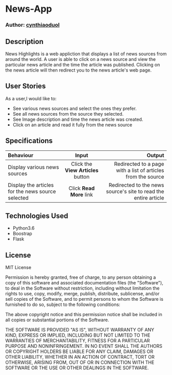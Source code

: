 # News-App

### Author: [cynthiaoduol](https://github.com/sarahsindet)

 

## Description
 
News Highlights is a web appliction that displays a list of news sources from around the world. A user is able to click on a news source and view the particular news article and the time the article was published. Clicking on the news article  will then redirect you to the news article's web page.

## User Stories
As a user,I would like to:

* See various news sources and select the ones they prefer.
* See all news sources from the source they selected.
* See Image description and time the news article was created.
* Click on an article and read it fully from the news source

## Specifications
| Behaviour | Input | Output |
| :---------------- | :---------------: | ------------------: |
| Display various news sources | Click the **View Articles** button | Redirected to a page with a list of articles from the source |
| Display the articles for the news source selected | Click **Read More** link | Redirected to the news source's site to read the entire article |


## Technologies Used

* Python3.6
* Boostrap
* Flask

## License

MIT License


Permission is hereby granted, free of charge, to any person obtaining a copy of this software and associated documentation files (the "Software"), to deal in the Software without restriction, including without limitation the rights to use, copy, modify, merge, publish, distribute, sublicense, and/or sell copies of the Software, and to permit persons to whom the Software is furnished to do so, subject to the following conditions:

The above copyright notice and this permission notice shall be included in all copies or substantial portions of the Software.

THE SOFTWARE IS PROVIDED "AS IS", WITHOUT WARRANTY OF ANY KIND, EXPRESS OR IMPLIED, INCLUDING BUT NOT LIMITED TO THE WARRANTIES OF MERCHANTABILITY, FITNESS FOR A PARTICULAR PURPOSE AND NONINFRINGEMENT. IN NO EVENT SHALL THE AUTHORS OR COPYRIGHT HOLDERS BE LIABLE FOR ANY CLAIM, DAMAGES OR OTHER LIABILITY, WHETHER IN AN ACTION OF CONTRACT, TORT OR OTHERWISE, ARISING FROM, OUT OF OR IN CONNECTION WITH THE SOFTWARE OR THE USE OR OTHER DEALINGS IN THE SOFTWARE. 